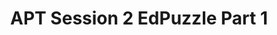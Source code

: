 ---
title: APT Session 2 EdPuzzle Part 1
redirect_to: https://edpuzzle.com/assignments/6526044ff7f3c13ff884add3/watch
redirect_from: 
  - /APTSESSION2PART1
  - /aptsession2part1
---